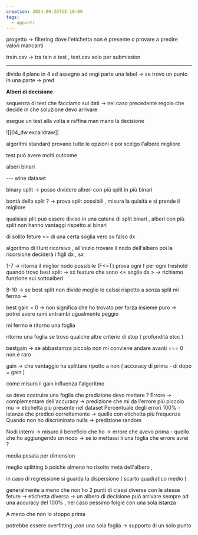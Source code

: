 ```yaml
---
creation: 2024-09-26T12:10:00
tags:
  - appunti
---
```

progetto -> filtering dove l'etichetta non è presente o provare a predire valori mancanti

train.csv -> tra tain e test , test.csv solo per submission

---
divido il plane in 4 ed assegno ad ongi parte una label -> se trovo un punto in una parte -> pred

**Alberi di decisione**

sequenza di test che facciamo sui dati -> nel caso precedente regola che decide in che soluzione devo arrivare 

esegue un test alla volta e raffina man mano la decisione

![[04_dw.excalidraw]]

algoritmi standard provano tutte le opzioni e poi scelgo l'albero migliore 

test può avere molti outcome

alberi binari

--- wine dataset

binary split -> posso dividere alberi con più split in più binari

bontà dello split ? -> prova split possibili , misura la qulaità e si prende il migliore 

qualsiasi plit può essere diviso in una catena di split binari , alberi con più split non hanno vantaggi rispetto ai binari

di solito feture <= di una certa soglia vero sx falso dx

algoritmo di Hunt ricorsivo , all'inizio trovare il nodo dell'albero poi la ricorsione deciderà i figli dx , sx 

1-7 -> ritorna il miglior nodo possibile (F<=T) prova ogni f per ogni treshold
quando trovo best split -> sx feature che sono <= soglia dx > -> richiamo funzione sui sottoalberi

8-10 -> se best split non divide meglio le calssi rispetto a senza split mi fermo -> 

best gain = 0 -> non significa che ho trovato per forza insieme puro -> potrei avere rami entrambi ugualmente peggio

mi fermo e ritorno una foglia 

ritorno una foglia se trovo qualche altre criterio di stop ( profondità etcc )

bestgain -> se abbastamza piccolo non mi conviene andare avanti  === 0 non è raro 

gain -> che vantaggio ha splittare ripetto a non ( accuracy di prima - di dopo = gain )

come misuro il gain influenza l'algoritmo 

se devo costruire una foglia che predizione devo mettere ?
	Errore -> complementare dell'accuracy -> predizione che mi da l'errore più piccolo 
	mu -> etichetta più presente nel dataset 
	Percentuale degli errori 100% - istanze che predico correttamente -> quelle con etichetta più frequenza
	Quando non ho discriminato nulla -> predizione random

Nodi interni -> misuro il beneficio che ho -> errore che avevo prima - quello che ho aggiungendo un nodo -> se io mettessi lì una foglia che errore avrei ? 

media pesata per dimension

meglio splitting b poichè almeno ho risolto metà dell'albero ,

in caso di regressione si guarda la dispersione ( scarto quadratico medio )

generalmente a meno che non ho 2 punti di classi diverse con le stesse feture -> etichetta diversa -> un albero di decisione può arrivare sempre ad una accuracy del 100% , nel caso pessimo folgie con una sola istanza 

A meno che non lo stoppo prima

potrebbe essere overfitting ,con una sola foglia -> supporto di un solo punto 

